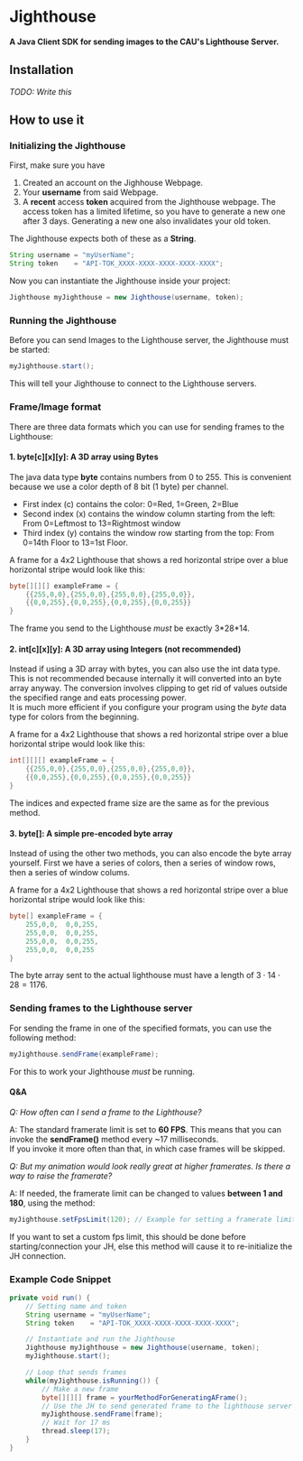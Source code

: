 # Jighthouse
**A Java Client SDK for sending images to the CAU's Lighthouse Server.**


## Installation
*TODO: Write this*

## How to use it

### Initializing the Jighthouse
First, make sure you have
1. Created an account on the Jighhouse Webpage.
2. Your **username** from said Webpage.
3. A **recent** access **token** acquired from the Jighthouse webpage. The access token has a limited lifetime, so you have to generate a new one after 3 days. Generating a new one also invalidates your old token.  

The Jighthouse expects both of these as a **String**.
```java
String username = "myUserName";
String token    = "API-TOK_XXXX-XXXX-XXXX-XXXX-XXXX";
```
  
Now you can instantiate the Jighthouse inside your project:
```java
Jighthouse myJighthouse = new Jighthouse(username, token);
```

### Running the Jighthouse
Before you can send Images to the Lighthouse server, the Jighthouse must be started:
```java
myJighthouse.start();
```
This will tell your Jighthouse to connect to the Lighthouse servers. 

### Frame/Image format
There are three data formats which you can use for sending frames to the Lighthouse: 

#### 1. byte[c][x][y]: A 3D array using Bytes 
The java data type **byte** contains numbers from 0 to 255. This is convenient because we use a color depth of 8 bit (1 byte) per channel.  
- First index (c) contains the color: 0=Red, 1=Green, 2=Blue
- Second index (x) contains the window column starting from the left: From 0=Leftmost to 13=Rightmost window
- Third index (y) contains the window row starting from the top: From 0=14th Floor to 13=1st Floor.

A frame for a 4x2 Lighthouse that shows a red horizontal stripe over a blue horizontal stripe would look like this:
```java
byte[][][] exampleFrame = {
    {{255,0,0},{255,0,0},{255,0,0},{255,0,0}},
    {{0,0,255},{0,0,255},{0,0,255},{0,0,255}}
}
```

The frame you send to the Lighthouse *must* be exactly 3\*28\*14.

#### 2. int[c][x][y]: A 3D array using Integers (not recommended)
Instead if using a 3D array with bytes, you can also use the int data type. This is not recommended because internally it will converted into an byte array anyway. The conversion involves clipping to get rid of values outside the specified range and eats processing power.  
It is much more efficient if you configure your program using the *byte* data type for colors from the beginning.

A frame for a 4x2 Lighthouse that shows a red horizontal stripe over a blue horizontal stripe would look like this:
```java
int[][][] exampleFrame = {
    {{255,0,0},{255,0,0},{255,0,0},{255,0,0}},
    {{0,0,255},{0,0,255},{0,0,255},{0,0,255}}
}
```

The indices and expected frame size are the same as for the previous method.

#### 3. byte[]: A simple pre-encoded byte array  
Instead of using the other two methods, you can also encode the byte array yourself.
First we have a series of colors, then a series of window rows, then a series of window colums.

A frame for a 4x2 Lighthouse that shows a red horizontal stripe over a blue horizontal stripe would look like this:
```java
byte[] exampleFrame = {
    255,0,0,  0,0,255,  
    255,0,0,  0,0,255,
    255,0,0,  0,0,255,  
    255,0,0,  0,0,255
}
```

The byte array sent to the actual lighthouse must have a length of $3\cdot 14\cdot 28 = 1176$.

### Sending frames to the Lighthouse server
For sending the frame in one of the specified formats, you can use the following method:
```java
myJighthouse.sendFrame(exampleFrame);
```
For this to work your Jighthouse *must* be running.

#### Q&A

*Q: How often can I send a frame to the Lighthouse?*

A: The standard framerate limit is set to **60 FPS**. This means that you can invoke the **sendFrame()** method every ~17 milliseconds.  
  If you invoke it more often than that, in which case frames will be skipped.

*Q: But my animation would look really great at higher framerates. Is there a way to raise the framerate?*

A: If needed, the framerate limit can be changed to values **between 1 and 180**, using the method:
```java
myJighthouse.setFpsLimit(120); // Example for setting a framerate limit of 120 fps
```
If you want to set a custom fps limit, this should be done before starting/connection your JH, else this method will cause it to re-initialize the JH connection.

### Example Code Snippet

```java
private void run() {
    // Setting name and token
    String username = "myUserName";
    String token    = "API-TOK_XXXX-XXXX-XXXX-XXXX-XXXX";

    // Instantiate and run the Jighthouse
    Jighthouse myJighthouse = new Jighthouse(username, token);
    myJighthouse.start();

    // Loop that sends frames
    while(myJighthouse.isRunning()) {
        // Make a new frame
        byte[][][] frame = yourMethodForGeneratingAFrame();
        // Use the JH to send generated frame to the lighthouse server
        myJighthouse.sendFrame(frame);
        // Wait for 17 ms
        thread.sleep(17);
    }
}
```